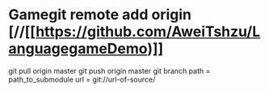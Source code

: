 # Gamegit remote add origin [//[[https://github.com/AweiTshzu/LanguagegameDemo)]]
git pull origin master
git push origin master
git branch
  path = path_to_submodule 
  url = git://url-of-source/
